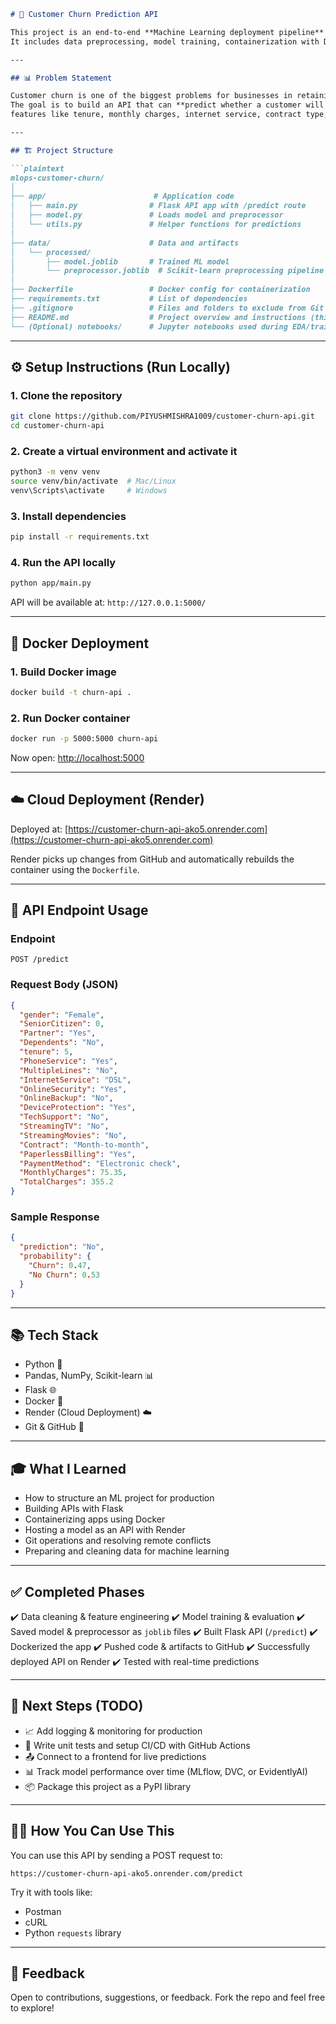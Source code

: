 ````markdown
# 💼 Customer Churn Prediction API

This project is an end-to-end **Machine Learning deployment pipeline** for predicting whether a customer is likely to churn. 
It includes data preprocessing, model training, containerization with Docker, and deployment to a cloud service via Render.

---

## 📊 Problem Statement

Customer churn is one of the biggest problems for businesses in retaining clients.
The goal is to build an API that can **predict whether a customer will churn** based on certain 
features like tenure, monthly charges, internet service, contract type, and more.

---

## 🏗️ Project Structure

```plaintext
mlops-customer-churn/
│
├── app/                        # Application code
│   ├── main.py                # Flask API app with /predict route
│   ├── model.py               # Loads model and preprocessor
│   └── utils.py               # Helper functions for predictions
│
├── data/                      # Data and artifacts
│   └── processed/
│       ├── model.joblib       # Trained ML model
│       └── preprocessor.joblib  # Scikit-learn preprocessing pipeline
│
├── Dockerfile                 # Docker config for containerization
├── requirements.txt           # List of dependencies
├── .gitignore                 # Files and folders to exclude from Git
├── README.md                  # Project overview and instructions (this file)
└── (Optional) notebooks/      # Jupyter notebooks used during EDA/training
````

---

## ⚙️ Setup Instructions (Run Locally)

### 1. Clone the repository

```bash
git clone https://github.com/PIYUSHMISHRA1009/customer-churn-api.git
cd customer-churn-api
```

### 2. Create a virtual environment and activate it

```bash
python3 -m venv venv
source venv/bin/activate  # Mac/Linux
venv\Scripts\activate     # Windows
```

### 3. Install dependencies

```bash
pip install -r requirements.txt
```

### 4. Run the API locally

```bash
python app/main.py
```

API will be available at: `http://127.0.0.1:5000/`

---

## 🐳 Docker Deployment

### 1. Build Docker image

```bash
docker build -t churn-api .
```

### 2. Run Docker container

```bash
docker run -p 5000:5000 churn-api
```

Now open: [http://localhost:5000](http://localhost:5000)

---

## ☁️ Cloud Deployment (Render)

Deployed at: [https://customer-churn-api-ako5.onrender.com](https://customer-churn-api-ako5.onrender.com)

Render picks up changes from GitHub and automatically rebuilds the container using the `Dockerfile`.

---

## 🔗 API Endpoint Usage

### Endpoint

```http
POST /predict
```

### Request Body (JSON)

```json
{
  "gender": "Female",
  "SeniorCitizen": 0,
  "Partner": "Yes",
  "Dependents": "No",
  "tenure": 5,
  "PhoneService": "Yes",
  "MultipleLines": "No",
  "InternetService": "DSL",
  "OnlineSecurity": "Yes",
  "OnlineBackup": "No",
  "DeviceProtection": "Yes",
  "TechSupport": "No",
  "StreamingTV": "No",
  "StreamingMovies": "No",
  "Contract": "Month-to-month",
  "PaperlessBilling": "Yes",
  "PaymentMethod": "Electronic check",
  "MonthlyCharges": 75.35,
  "TotalCharges": 355.2
}
```

### Sample Response

```json
{
  "prediction": "No",
  "probability": {
    "Churn": 0.47,
    "No Churn": 0.53
  }
}
```

---

## 📚 Tech Stack

* Python 🐍
* Pandas, NumPy, Scikit-learn 📊
* Flask 🌐
* Docker 🐳
* Render (Cloud Deployment) ☁️
* Git & GitHub 🔧

---

## 🎓 What I Learned

* How to structure an ML project for production
* Building APIs with Flask
* Containerizing apps using Docker
* Hosting a model as an API with Render
* Git operations and resolving remote conflicts
* Preparing and cleaning data for machine learning

---

## ✅ Completed Phases

✔️ Data cleaning & feature engineering
✔️ Model training & evaluation
✔️ Saved model & preprocessor as `joblib` files
✔️ Built Flask API (`/predict`)
✔️ Dockerized the app
✔️ Pushed code & artifacts to GitHub
✔️ Successfully deployed API on Render
✔️ Tested with real-time predictions

---

## 🚧 Next Steps (TODO)

* 📈 Add logging & monitoring for production
* 🧪 Write unit tests and setup CI/CD with GitHub Actions
* 📤 Connect to a frontend for live predictions
* 📊 Track model performance over time (MLflow, DVC, or EvidentlyAI)
* 📦 Package this project as a PyPI library

---

## 🙋‍♂️ How You Can Use This

You can use this API by sending a POST request to:

```
https://customer-churn-api-ako5.onrender.com/predict
```

Try it with tools like:

* Postman
* cURL
* Python `requests` library

---

## 💬 Feedback

Open to contributions, suggestions, or feedback. Fork the repo and feel free to explore!
